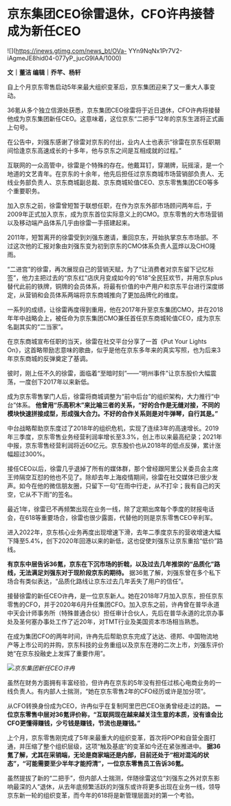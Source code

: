 # 京东集团CEO徐雷退休，CFO许冉接替成为新任CEO

![](https://inews.gtimg.com/news_bt/OVa-
YYn9NqNx1Pr7V2-iAgmeJE8hid04-077yP_jucG9IAA/1000)

**文｜董洁 编辑｜乔芊、杨轩**

自上个月京东零售启动5年来最大组织变革后，京东集团迎来了又一重大人事变动。

36氪从多个独立信源处获悉，京东集团CEO徐雷将于近日退休，CFO许冉将接替他成为京东集团新任CEO。这意味着，这位京东“二把手”12年的京东生涯将正式画上句号。

在公告中，刘强东感谢了徐雷对京东的付出，业内人士也表示“徐雷在京东任职期间恰逢京东高速成长的十多年，他与京东之间是互相成就的过程。”

互联网的一众高管中，徐雷是个特殊的存在。他戴耳钉，穿潮牌，玩摇滚，是一个地道的文艺青年。在京东的十余年，他先后担任过京东商城市场营销部负责人、无线业务部负责人、京东商城副总裁、京东商城轮值CEO、京东零售集团CEO等多个重要职务。

加入京东之前，徐雷曾短暂于联想任职，在作为京东外部市场顾问两年后，于2009年正式加入京东，成为京东首位实际意义上的CMO。京东零售的大市场营销以及移动端产品体系几乎由徐雷一手搭建起来。

2011年，短暂离开的徐雷受到刘强东邀请，重回京东，开始执掌京东市场部。不过这次他的汇报对象由刘强东变为初到京东的CMO体系负责人蓝烨以及CHO隆雨。

“二进宫”的徐雷，再次展现自己的营销天赋，为了“让消费者对京东留下记忆标签”，他力主把过去的“京东红”店庆月变成如今的“618”全民狂欢节，并用京东plus替代此前的铁牌，铜牌的会员体系，将最有价值的中产用户和京东平台进行深度绑定，从营销和会员体系两端将京东商城推向了更加品牌化的维度。

一系列的成绩，让徐雷再度得到重用，他在2017年升至京东集团CMO，并在2018年年中战略会上，被任命为京东集团CMO兼任首任京东商城轮值CEO，成为京东名副其实的“二当家”。

在京东商城宣布任职的当天，徐雷在社交平台分享了一首《Put Your Lights
On》，这首略带励志意味的歌曲，似乎是他在京东多年来的真实写照，也为后来3年京东商城的反弹奠定了基调。

彼时，刚上任不久的徐雷，面临着“至暗时刻”——“明州事件”让京东股价大幅震荡，一度创下2017年以来新低。

成为京东零售掌门人后，徐雷将商城调整为“前中后台”的组织架构，大力推行“中台”体系。
**他曾用“乐高积木”来比喻三者的关系，“好的合作是无缝对接，不同的模块快速拼接成型，形成强大合力。不好的合作关系则是对牛弹琴，自行其是。”**

中台战略帮助京东度过了2018年的组织危机，实现了连续3年的高速增长。2019年三季度，京东零售业务经营利润率增长至3.3%，创上市以来最高纪录；2021年中报，京东零售经营利润将近60亿元。京东股价也从2018年的低点反弹，累计涨幅超过300%。

接任CEO以后，徐雷几乎退掉了所有的媒体群，那个曾经跟阿里公关委员会主席王帅隔空互怼的他也不见了。除却去年上海疫情期间，徐雷在社交媒体已很少发声。如今在他的微信朋友圈，只留下一句“在雨中行走，从不打伞；我有自己的天空，它从不下雨”的签名。

最近1年，徐雷已不再频繁出现在业务一线，除了定期出席每个季度的财报电话会，在618等重要场合，徐雷也很少露面，代替他的则是京东零售CEO辛利军。

进入2022年，京东核心业务再度出现增速下滑，去年二季度京东的营收增速大幅下降至5.4%，创下2020年回港以来的新低，这也促使刘强东让京东重拾“低价”路线。

**有京东中层告诉36氪，京东在下沉市场的折戟，以及过去几年推崇的“品质化”路线，无法满足刘强东对于现阶段京东的期待。**
据36氪了解，刘强东曾在多个私下场合有类似表达，“品质化路线让京东过去几年丢失了用户的信任”。

接替徐雷的新任CEO许冉，是一位京东新人。她在2018年7月加入京东，担任京东零售的CFO，并于2020年6月升任集团CFO。加入京东之前，许冉曾在普华永道中天会计师事务所（特殊普通合伙）担任审计合伙人，先后在普华永道的北京办事处及圣何塞办事处工作了近20年，对TMT行业及美国资本市场相当熟悉。

在成为集团CFO的两年时间，许冉先后帮助京东完成了达达、德邦、中国物流地产等上市公司的并购，京东科技的业务重组以及京东在港的二次上市，刘强东评价她“在京东投融史上发挥了重要作用”。

![](https://inews.gtimg.com/om_bt/OtKpYndS4GhoSqelTfgQR7F-pyrPsPIzZoWtrMiiiWaeIAA/1000)_京东集团新任CEO许冉_

虽然在财务方面拥有丰富经验，但许冉在京东的5年没有担任过核心电商业务的一线负责人。有内部人士揣测，“她在京东零售2年的CFO经历或许是加分项”。

从CFO转换身份成为CEO，许冉似乎在复制阿里巴巴CEO张勇曾经走过的路。
**一位京东零售中层对36氪评价称，“互联网现在越来越关注生意的本质，没有谁会比CFO更懂得赚钱，少亏钱是赚钱，节流也是赚钱。”**

上个月，京东零售刚完成了5年来最重大的组织变革，首次将POP和自营全面打通，并压缩了整个组织层级，这项“触及基底”的变革如今还在紧张推进中。
**据36氪了解，尤其在采销端，无论是商家端还是内部，目前还处于“相对混沌的状态”，“可能需要至少半年才能捋清”，一位京东零售员工告诉36氪。**

虽然提拔了新的“二把手”，但内部人士揣测，伴随徐雷这位“刘强东之外对京东影响最深的人”退休，从去年底频繁活跃的刘强东或许将更多出现在业务一线，领导京东新一轮的组织变革，而今年的618将是新管理层面对的第一个考验。

